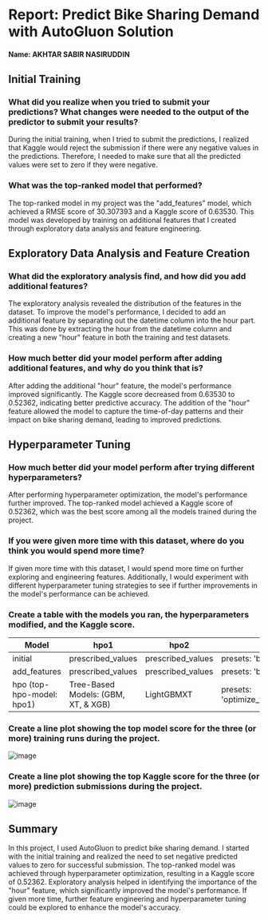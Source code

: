 # Report: Predict Bike Sharing Demand with AutoGluon Solution
#### Name: AKHTAR SABIR NASIRUDDIN

## Initial Training
### What did you realize when you tried to submit your predictions? What changes were needed to the output of the predictor to submit your results?
During the initial training, when I tried to submit the predictions, I realized that Kaggle would reject the submission if there were any negative values in the predictions. Therefore, I needed to make sure that all the predicted values were set to zero if they were negative.

### What was the top-ranked model that performed?
The top-ranked model in my project was the "add_features" model, which achieved a RMSE score of 30.307393 and a Kaggle score of 0.63530. This model was developed by training on additional features that I created through exploratory data analysis and feature engineering.

## Exploratory Data Analysis and Feature Creation
### What did the exploratory analysis find, and how did you add additional features?
The exploratory analysis revealed the distribution of the features in the dataset. To improve the model's performance, I decided to add an additional feature by separating out the datetime column into the hour part. This was done by extracting the hour from the datetime column and creating a new "hour" feature in both the training and test datasets.

### How much better did your model perform after adding additional features, and why do you think that is?
After adding the additional "hour" feature, the model's performance improved significantly. The Kaggle score decreased from 0.63530 to 0.52362, indicating better predictive accuracy. The addition of the "hour" feature allowed the model to capture the time-of-day patterns and their impact on bike sharing demand, leading to improved predictions.

## Hyperparameter Tuning
### How much better did your model perform after trying different hyperparameters?
After performing hyperparameter optimization, the model's performance further improved. The top-ranked model achieved a Kaggle score of 0.52362, which was the best score among all the models trained during the project.

### If you were given more time with this dataset, where do you think you would spend more time?
If given more time with this dataset, I would spend more time on further exploring and engineering features. Additionally, I would experiment with different hyperparameter tuning strategies to see if further improvements in the model's performance can be achieved.

### Create a table with the models you ran, the hyperparameters modified, and the Kaggle score.

| Model            | hpo1                            | hpo2           | hpo3                                | Score   |
|------------------|---------------------------------|----------------|-------------------------------------|---------|
| initial          | prescribed_values               | prescribed_values | presets: 'best quality'          | 1.80439 |
| add_features     | prescribed_values               | prescribed_values | presets: 'best quality'          | 0.63530 |
| hpo (top-hpo-model: hpo1) | Tree-Based Models: (GBM, XT, & XGB) | LightGBMXT     | presets: 'optimize_for_deployment' | 0.52362 |

### Create a line plot showing the top model score for the three (or more) training runs during the project.
 ![image](https://github.com/Sabir-AI-ML/Udacity_Bike_Prediction-Project01/assets/127653130/0c3bd174-9f27-4e75-a5c1-0af4714b1877)

### Create a line plot showing the top Kaggle score for the three (or more) prediction submissions during the project.
 ![image](https://github.com/Sabir-AI-ML/Udacity_Bike_Prediction-Project01/assets/127653130/431a1c46-8b51-4750-9322-0e1ca9e0ee9d)

## Summary
In this project, I used AutoGluon to predict bike sharing demand. I started with the initial training and realized the need to set negative predicted values to zero for successful submission. The top-ranked model was achieved through hyperparameter optimization, resulting in a Kaggle score of 0.52362. Exploratory analysis helped in identifying the importance of the "hour" feature, which significantly improved the model's performance. If given more time, further feature engineering and hyperparameter tuning could be explored to enhance the model's accuracy.
